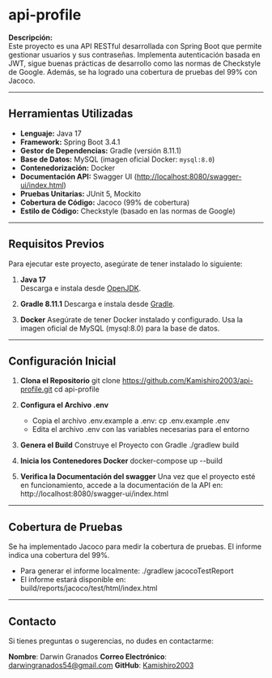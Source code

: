 # **api-profile**

**Descripción:**  
Este proyecto es una API RESTful desarrollada con Spring Boot que permite gestionar usuarios y sus contraseñas. Implementa autenticación basada en JWT, sigue buenas prácticas de desarrollo como las normas de Checkstyle de Google. Además, se ha logrado una cobertura de pruebas del 99% con Jacoco.

---

## **Herramientas Utilizadas**

- **Lenguaje:** Java 17
- **Framework:** Spring Boot 3.4.1
- **Gestor de Dependencias:** Gradle (versión 8.11.1)
- **Base de Datos:** MySQL (imagen oficial Docker: `mysql:8.0`)
- **Contenedorización:** Docker
- **Documentación API:** Swagger UI ([http://localhost:8080/swagger-ui/index.html](http://localhost:8080/swagger-ui/index.html))
- **Pruebas Unitarias:** JUnit 5, Mockito
- **Cobertura de Código:** Jacoco (99% de cobertura)
- **Estilo de Código:** Checkstyle (basado en las normas de Google)

---

## **Requisitos Previos**

Para ejecutar este proyecto, asegúrate de tener instalado lo siguiente:

1. **Java 17**  
   Descarga e instala desde [OpenJDK](https://openjdk.org/).

2. **Gradle 8.11.1**
   Descarga e instala desde [Gradle](https://gradle.org/install/).
   
3. **Docker**
   Asegúrate de tener Docker instalado y configurado. Usa la imagen oficial de MySQL (mysql:8.0) para la base de datos.

---

## **Configuración Inicial**

1. **Clona el Repositorio**
   git clone https://github.com/Kamishiro2003/api-profile.git
   cd api-profile
   
2. **Configura el Archivo .env**
   - Copia el archivo .env.example a .env:
       cp .env.example .env
   - Edita el archivo .env con las variables necesarias para el entorno
  
3. **Genera el Build**
   Construye el Proyecto con Gradle
   ./gradlew build
  
4. **Inicia los Contenedores Docker**
   docker-compose up --build

5. **Verifica la Documentación del swagger**
   Una vez que el proyecto esté en funcionamiento, accede a la documentación de la API en:
   http://localhost:8080/swagger-ui/index.html

---

## **Cobertura de Pruebas**
Se ha implementado Jacoco para medir la cobertura de pruebas. El informe indica una cobertura del 99%.
  - Para generar el informe localmente:
      ./gradlew jacocoTestReport
  - El informe estará disponible en:
      build/reports/jacoco/test/html/index.html

---

## **Contacto**
Si tienes preguntas o sugerencias, no dudes en contactarme:

**Nombre**: Darwin Granados
**Correo Electrónico**: darwingranados54@gmail.com
**GitHub**: [Kamishiro2003](https://github.com/Kamishiro2003)

